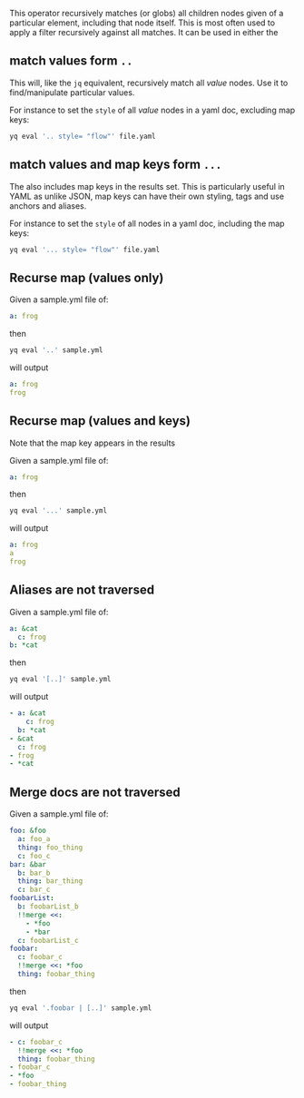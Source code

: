 This operator recursively matches (or globs) all children nodes given of a particular element, including that node itself. This is most often used to apply a filter recursively against all matches. It can be used in either the 

## match values form `..`
This will, like the `jq` equivalent, recursively match all _value_ nodes. Use it to find/manipulate particular values.

For instance to set the `style` of all _value_ nodes in a yaml doc, excluding map keys:

```bash
yq eval '.. style= "flow"' file.yaml
```

## match values and map keys form `...`
The also includes map keys in the results set. This is particularly useful in YAML as unlike JSON, map keys can have their own styling, tags and use anchors and aliases.

For instance to set the `style` of all nodes in a yaml doc, including the map keys:

```bash
yq eval '... style= "flow"' file.yaml
```
## Recurse map (values only)
Given a sample.yml file of:
```yaml
a: frog
```
then
```bash
yq eval '..' sample.yml
```
will output
```yaml
a: frog
frog
```

## Recurse map (values and keys)
Note that the map key appears in the results

Given a sample.yml file of:
```yaml
a: frog
```
then
```bash
yq eval '...' sample.yml
```
will output
```yaml
a: frog
a
frog
```

## Aliases are not traversed
Given a sample.yml file of:
```yaml
a: &cat
  c: frog
b: *cat
```
then
```bash
yq eval '[..]' sample.yml
```
will output
```yaml
- a: &cat
    c: frog
  b: *cat
- &cat
  c: frog
- frog
- *cat
```

## Merge docs are not traversed
Given a sample.yml file of:
```yaml
foo: &foo
  a: foo_a
  thing: foo_thing
  c: foo_c
bar: &bar
  b: bar_b
  thing: bar_thing
  c: bar_c
foobarList:
  b: foobarList_b
  !!merge <<:
    - *foo
    - *bar
  c: foobarList_c
foobar:
  c: foobar_c
  !!merge <<: *foo
  thing: foobar_thing
```
then
```bash
yq eval '.foobar | [..]' sample.yml
```
will output
```yaml
- c: foobar_c
  !!merge <<: *foo
  thing: foobar_thing
- foobar_c
- *foo
- foobar_thing
```

